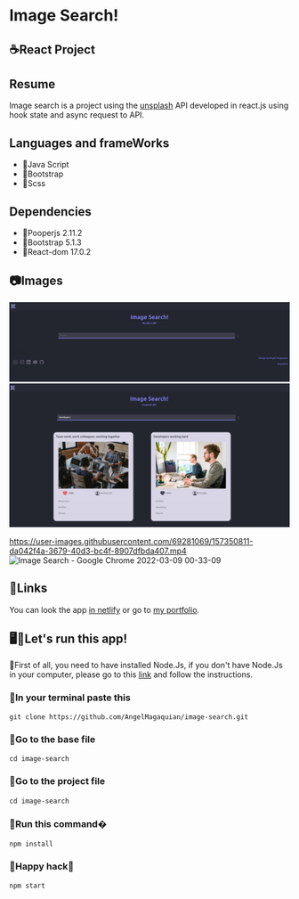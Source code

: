 # Image Search! 

## ☕React Project

## Resume

Image search is a project using the [unsplash](https://unsplash.com/developers) API developed in react.js using hook state and async request to API.

## Languages and frameWorks

* 📌Java Script
* 📌Bootstrap
* 📌Scss

## Dependencies

* 📌Pooperjs 2.11.2
* 📌Bootstrap 5.1.3
* 📌React-dom 17.0.2

## 📷Images

![This is a sample.](/image-search/src/assets/screenShoot1.png "This is a sample.")
![This is a sample.](/image-search/src/assets/screenShoot2.png "This is a sample.")



https://user-images.githubusercontent.com/69281069/157350811-da042f4a-3679-40d3-bc4f-8907dfbda407.mp4
![Image Search - Google Chrome 2022-03-09 00-33-09](https://user-images.githubusercontent.com/69281069/157350928-c378971c-19b0-4bb8-b448-85075243c6ee.gif)



## 🔗Links

You can look the app [in netlify](https://festive-hawking-0eafc9.netlify.app/) or go to [my portfolio](https://unruffled-brahmagupta-3ab98e.netlify.app/).


## 🖥️🥴Let's run this app!

📍First of all, you need to have installed Node.Js, if you don't have Node.Js in your computer, please go to this [link](https://nodejs.org/en/) and follow the instructions.

### 🚀In your terminal paste this
```
git clone https://github.com/AngelMagaquian/image-search.git
```

### 🚀Go to the base file
```
cd image-search
```

### 🚀Go to the project file
```
cd image-search
```
### 🚀Run this command�
```
npm install
```

### 🚀Happy hack🚀

```
npm start
```
